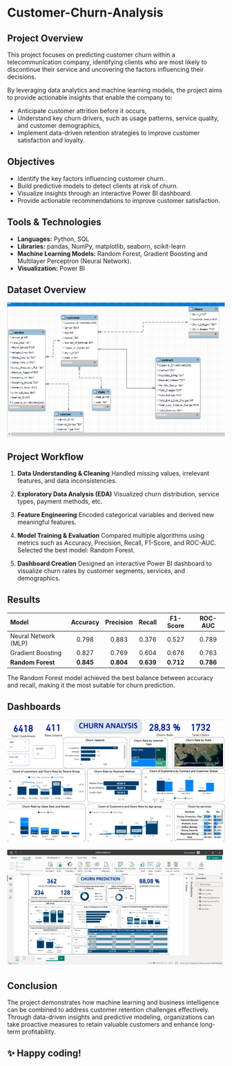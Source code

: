 # Customer-Churn-Analysis
## Project Overview
This project focuses on predicting customer churn within a telecommunication company, identifying clients who are most likely to discontinue their service and uncovering the factors influencing their decisions.

By leveraging data analytics and machine learning models, the project aims to provide actionable insights that enable the company to:

* Anticipate customer attrition before it occurs,
* Understand key churn drivers, such as usage patterns, service quality, and customer demographics,
* Implement data-driven retention strategies to improve customer satisfaction and loyalty.

## Objectives

* Identify the key factors influencing customer churn.
* Build predictive models to detect clients at risk of churn.
* Visualize insights through an interactive Power BI dashboard.
* Provide actionable recommendations to improve customer satisfaction.

## Tools & Technologies

* **Languages:** Python, SQL
* **Libraries:** pandas, NumPy, matplotlib, seaborn, scikit-learn
* **Machine Learning Models:** Random Forest, Gradient Boosting and Multilayer Perceptron (Neural Network).
* **Visualization:** Power BI

## Dataset Overview 
![Dataset](Images/Modèle_des_données.png)


## Project Workflow

1. **Data Understanding & Cleaning**
Handled missing values, irrelevant features, and data inconsistencies.

2. **Exploratory Data Analysis (EDA)**
Visualized churn distribution, service types, payment methods, etc.

3. **Feature Engineering**
Encoded categorical variables and derived new meaningful features.

4. **Model Training & Evaluation**
Compared multiple algorithms using metrics such as Accuracy, Precision, Recall, F1-Score, and ROC-AUC.
Selected the best model: Random Forest.

5. **Dashboard Creation**
Designed an interactive Power BI dashboard to visualize churn rates by customer segments, services, and demographics.

## Results

| Model                | Accuracy | Precision | Recall | F1-Score | ROC-AUC |
| :------------------- | :-------: | :-------: | :-----: | :-------: | :-------: |
| Neural Network (MLP) | 0.798 | 0.883 | 0.376 | 0.527 | 0.789 |
| Gradient Boosting    | 0.827 | 0.769 | 0.604 | 0.676 | 0.763 |
| **Random Forest**    | **0.845** | **0.804** | **0.639** | **0.712** | **0.786** |

The Random Forest model achieved the best balance between accuracy and recall, making it the most suitable for churn prediction.

## Dashboards

![Churn_Analysis](Images/Churn_Analysis.png)



![Churn_Prediction](Images/Churn_Prediction.png)

## Conclusion

The project demonstrates how machine learning and business intelligence can be combined to address customer retention challenges effectively. Through data-driven insights and predictive modeling, organizations can take proactive measures to retain valuable customers and enhance long-term profitability.

## ✨ Happy coding!